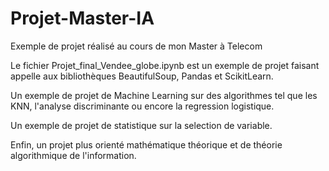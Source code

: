 # Projet-Master-IA
Exemple de projet réalisé au cours de mon Master à Telecom

Le fichier Projet_final_Vendee_globe.ipynb est un exemple de projet faisant appelle aux bibliothèques BeautifulSoup, Pandas et ScikitLearn. 

Un exemple de projet de Machine Learning sur des algorithmes tel que les KNN, l'analyse discriminante ou encore la regression logistique.

Un exemple de projet de statistique sur la selection de variable.

Enfin, un projet plus orienté mathématique théorique et de théorie algorithmique de l'information.
